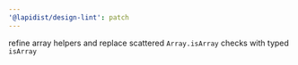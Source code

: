 ```yaml
---
'@lapidist/design-lint': patch
---
```


refine array helpers and replace scattered `Array.isArray` checks with typed `isArray`
